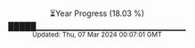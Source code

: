 <p align="center">
⏳Year Progress (18.03 %)<br>
█████▁▁▁▁▁▁▁▁▁▁▁▁▁▁▁▁▁▁▁▁▁▁▁▁▁ <br>
<sub>Updated: Thu, 07 Mar 2024 00:07:01 GMT</sub>
</p>

